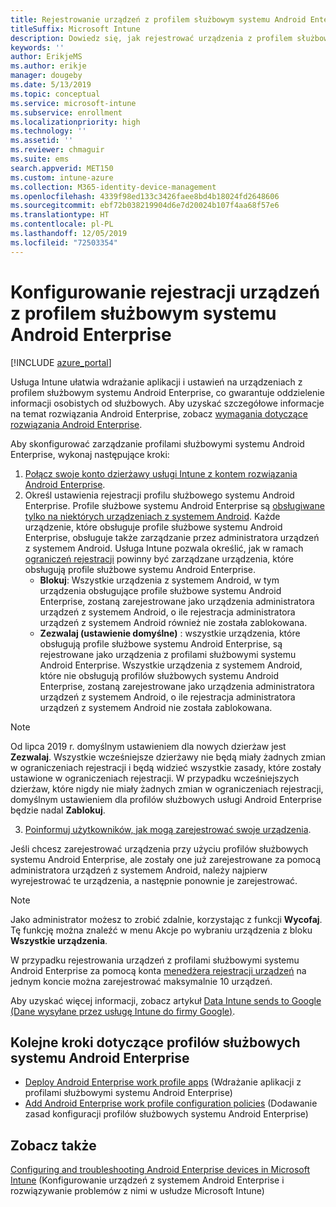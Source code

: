 ```yaml
---
title: Rejestrowanie urządzeń z profilem służbowym systemu Android Enterprise w usłudze Intune
titleSuffix: Microsoft Intune
description: Dowiedz się, jak rejestrować urządzenia z profilem służbowym systemu Android Enterprise w usłudze Intune.
keywords: ''
author: ErikjeMS
ms.author: erikje
manager: dougeby
ms.date: 5/13/2019
ms.topic: conceptual
ms.service: microsoft-intune
ms.subservice: enrollment
ms.localizationpriority: high
ms.technology: ''
ms.assetid: ''
ms.reviewer: chmaguir
ms.suite: ems
search.appverid: MET150
ms.custom: intune-azure
ms.collection: M365-identity-device-management
ms.openlocfilehash: 4339f98ed133c3426faee8bd4b18024fd2648606
ms.sourcegitcommit: ebf72b038219904d6e7d20024b107f4aa68f57e6
ms.translationtype: HT
ms.contentlocale: pl-PL
ms.lasthandoff: 12/05/2019
ms.locfileid: "72503354"
---
```

# <a name="set-up-enrollment-of-android-enterprise-work-profile-devices"></a>Konfigurowanie rejestracji urządzeń z profilem służbowym systemu Android Enterprise

[!INCLUDE [azure_portal](../includes/azure_portal.md)]

Usługa Intune ułatwia wdrażanie aplikacji i ustawień na urządzeniach z profilem służbowym systemu Android Enterprise, co gwarantuje oddzielenie informacji osobistych od służbowych. Aby uzyskać szczegółowe informacje na temat rozwiązania Android Enterprise, zobacz [wymagania dotyczące rozwiązania Android Enterprise](https://support.google.com/work/android/answer/6174145?hl=en&ref_topic=6151012).

Aby skonfigurować zarządzanie profilami służbowymi systemu Android Enterprise, wykonaj następujące kroki:

1. [Połącz swoje konto dzierżawy usługi Intune z kontem rozwiązania Android Enterprise](connect-intune-android-enterprise.md).
2. Określ ustawienia rejestracji profilu służbowego systemu Android Enterprise. Profile służbowe systemu Android Enterprise są [obsługiwane tylko na niektórych urządzeniach z systemem Android](https://support.google.com/work/android/answer/6174145?hl=en&ref_topic=6151012%20style=%22target=new_window%22). Każde urządzenie, które obsługuje profile służbowe systemu Android Enterprise, obsługuje także zarządzanie przez administratora urządzeń z systemem Android. Usługa Intune pozwala określić, jak w ramach [ograniczeń rejestracji](enrollment-restrictions-set.md) powinny być zarządzane urządzenia, które obsługują profile służbowe systemu Android Enterprise.
    - **Blokuj**:  Wszystkie urządzenia z systemem Android, w tym urządzenia obsługujące profile służbowe systemu Android Enterprise, zostaną zarejestrowane jako urządzenia administratora urządzeń z systemem Android, o ile rejestracja administratora urządzeń z systemem Android również nie została zablokowana. 
    - **Zezwalaj (ustawienie domyślne)** : wszystkie urządzenia, które obsługują profile służbowe systemu Android Enterprise, są rejestrowane jako urządzenia z profilami służbowymi systemu Android Enterprise. Wszystkie urządzenia z systemem Android, które nie obsługują profilów służbowych systemu Android Enterprise, zostaną zarejestrowane jako urządzenia administratora urządzeń z systemem Android, o ile rejestracja administratora urządzeń z systemem Android nie została zablokowana. 
> [!NOTE]
> Od lipca 2019 r. domyślnym ustawieniem dla nowych dzierżaw jest **Zezwalaj**. Wszystkie wcześniejsze dzierżawy nie będą miały żadnych zmian w ograniczeniach rejestracji i będą widzieć wszystkie zasady, które zostały ustawione w ograniczeniach rejestracji. W przypadku wcześniejszych dzierżaw, które nigdy nie miały żadnych zmian w ograniczeniach rejestracji, domyślnym ustawieniem dla profilów służbowych usługi Android Enterprise będzie nadal **Zablokuj**.

3. [Poinformuj użytkowników, jak mogą zarejestrować swoje urządzenia](/intune-user-help/create-a-work-profile-and-enroll-your-device-in-intune-android).  

Jeśli chcesz zarejestrować urządzenia przy użyciu profilów służbowych systemu Android Enterprise, ale zostały one już zarejestrowane za pomocą administratora urządzeń z systemem Android, należy najpierw wyrejestrować te urządzenia, a następnie ponownie je zarejestrować.
> [!NOTE]
> Jako administrator możesz to zrobić zdalnie, korzystając z funkcji **Wycofaj**. Tę funkcję można znaleźć w menu Akcje po wybraniu urządzenia z bloku **Wszystkie urządzenia**.

W przypadku rejestrowania urządzeń z profilami służbowymi systemu Android Enterprise za pomocą konta [menedżera rejestracji urządzeń](device-enrollment-manager-enroll.md) na jednym koncie można zarejestrować maksymalnie 10 urządzeń.

Aby uzyskać więcej informacji, zobacz artykuł [Data Intune sends to Google (Dane wysyłane przez usługę Intune do firmy Google)](../protect/data-intune-sends-to-google.md).

## <a name="next-steps-for-android-enterprise-work-profiles"></a>Kolejne kroki dotyczące profilów służbowych systemu Android Enterprise
- [Deploy Android Enterprise work profile apps](../apps/apps-add-android-for-work.md) (Wdrażanie aplikacji z profilami służbowymi systemu Android Enterprise)
- [Add Android Enterprise work profile configuration policies](../configuration/device-profiles.md) (Dodawanie zasad konfiguracji profilów służbowych systemu Android Enterprise)

## <a name="see-also"></a>Zobacz także

[Configuring and troubleshooting Android Enterprise devices in Microsoft Intune](https://support.microsoft.com/help/4476974) (Konfigurowanie urządzeń z systemem Android Enterprise i rozwiązywanie problemów z nimi w usłudze Microsoft Intune)
